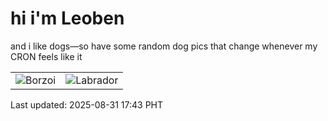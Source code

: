 # hi i'm Leoben

and i like dogs—so have some random dog pics that change whenever my CRON feels like it

|  |  |
|--------|----------|
| ![Borzoi](https://random-dog-vercel.vercel.app/api/random-borzoi?v=1756633392) | ![Labrador](https://random-dog-vercel.vercel.app/api/random-labrador?v=1756633392) |

Last updated: 2025-08-31 17:43 PHT
